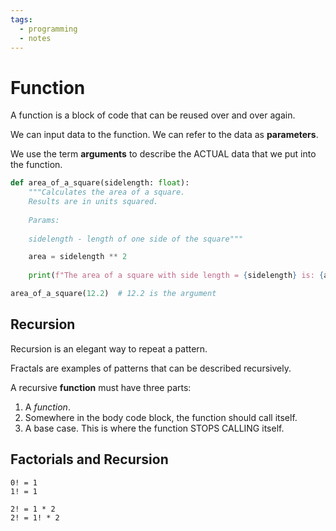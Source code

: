 ```yaml
---
tags:
  - programming
  - notes
---
```

# Function

A function is a block of code that can be reused over and over again.

We can input data to the function. We can refer to the data as **parameters**.

We use the term **arguments** to describe the ACTUAL data that we put
into the function.

```python
def area_of_a_square(sidelength: float):
	"""Calculates the area of a square.
	Results are in units squared.
	
	Params:
	
	sidelength - length of one side of the square"""

	area = sidelength ** 2
	
	print(f"The area of a square with side length = {sidelength} is: {area} square units")

area_of_a_square(12.2)  # 12.2 is the argument

```

## Recursion

Recursion is an elegant way to repeat a pattern. 

Fractals are examples of patterns that can be described recursively.

A recursive **function** must have three parts: 

1. A *function*.
2. Somewhere in the body code block, the function should call itself. 
3. A base case. This is where the function STOPS CALLING itself.

## Factorials and Recursion

``` 
0! = 1
1! = 1

2! = 1 * 2
2! = 1! * 2 

```